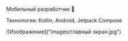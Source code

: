 Мобильный разработчик 📱

Технологии: Kotlin, Android, Jetpack Compose

![Изображение]("images/главный экран.jpg")
